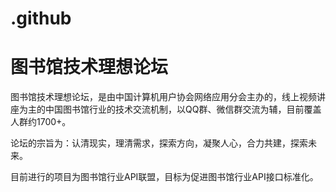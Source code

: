 # .github
# 图书馆技术理想论坛

图书馆技术理想论坛，是由中国计算机用户协会网络应用分会主办的，线上视频讲座为主的中国图书馆行业的技术交流机制，以QQ群、微信群交流为辅，目前覆盖人群约1700+。

论坛的宗旨为：认清现实，理清需求，探索方向，凝聚人心，合力共建，探索未来。

目前进行的项目为图书馆行业API联盟，目标为促进图书馆行业API接口标准化。
